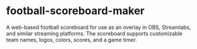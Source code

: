 # football-scoreboard-maker
A web-based football scoreboard for use as an overlay in OBS, Streamlabs, and similar streaming platforms. The scoreboard supports customizable team names, logos, colors, scores, and a game timer.
